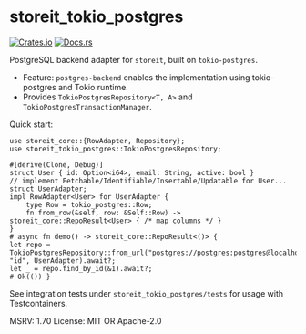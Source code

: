 # storeit_tokio_postgres

[![Crates.io](https://img.shields.io/crates/v/storeit_tokio_postgres.svg)](https://crates.io/crates/storeit_tokio_postgres)
[![Docs.rs](https://docs.rs/storeit_tokio_postgres/badge.svg)](https://docs.rs/storeit_tokio_postgres)

PostgreSQL backend adapter for `storeit`, built on `tokio-postgres`.

- Feature: `postgres-backend` enables the implementation using tokio-postgres and Tokio runtime.
- Provides `TokioPostgresRepository<T, A>` and `TokioPostgresTransactionManager`.

Quick start:
```ignore
use storeit_core::{RowAdapter, Repository};
use storeit_tokio_postgres::TokioPostgresRepository;

#[derive(Clone, Debug)]
struct User { id: Option<i64>, email: String, active: bool }
// implement Fetchable/Identifiable/Insertable/Updatable for User...
struct UserAdapter;
impl RowAdapter<User> for UserAdapter {
    type Row = tokio_postgres::Row;
    fn from_row(&self, row: &Self::Row) -> storeit_core::RepoResult<User> { /* map columns */ }
}
# async fn demo() -> storeit_core::RepoResult<()> {
let repo = TokioPostgresRepository::from_url("postgres://postgres:postgres@localhost/postgres", "id", UserAdapter).await?;
let _ = repo.find_by_id(&1).await?;
# Ok(()) }
```

See integration tests under `storeit_tokio_postgres/tests` for usage with Testcontainers.

MSRV: 1.70
License: MIT OR Apache-2.0
